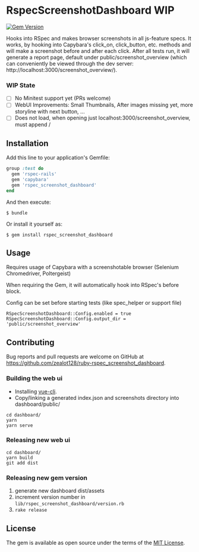 # RspecScreenshotDashboard WIP

[![Gem Version](https://badge.fury.io/rb/rspec_screenshot_dashboard.svg)](https://badge.fury.io/rb/rspec_screenshot_dashboard)

Hooks into RSpec and makes browser screenshots in all js-feature specs. It works, by hooking into Capybara's click_on, click_button, etc. methods and will make a screenshot before and after each click.
After all tests run, it will generate a report page, default under public/screenshot_overview (which can conveniently be viewed through the dev server: http://localhost:3000/screenshot_overview/).


### WIP State

* [ ] No Minitest support yet (PRs welcome)
* [ ] WebUI Improvements: Small Thumbnails, After images missing yet, more storyline with next button, ...
* [ ] Does not load, when opening just localhost:3000/screenshot_overview, must append /

## Installation

Add this line to your application's Gemfile:

```ruby
group :test do
  gem 'rspec-rails'
  gem 'capybara'
  gem 'rspec_screenshot_dashboard'
end
```

And then execute:

    $ bundle

Or install it yourself as:

    $ gem install rspec_screenshot_dashboard

## Usage

Requires usage of Capybara with a screenshotable browser (Selenium Chromedriver, Poltergeist)

When requiring the Gem, it will automatically hook into RSpec's before block.

Config can be set before starting tests (like spec_helper or support file)

```
RSpecScreenshotDashboard::Config.enabled = true
RSpecScreenshotDashboard::Config.output_dir = 'public/screenshot_overview'
```

## Contributing

Bug reports and pull requests are welcome on GitHub at https://github.com/zealot128/ruby-rspec_screenshot_dashboard.

### Building the web ui

* Installing [vue-cli](https://github.com/vuejs/vue-cli).
* Copy/linking a generated index.json and screenshots directory into dashboard/public/

```
cd dashboard/
yarn
yarn serve
```

### Releasing new web ui

```
cd dashboard/
yarn build
git add dist
```

### Releasing new gem version

1. generate new dashboard dist/assets
2. increment version number in ``lib/rspec_screenshot_dashboard/version.rb``
3. ``rake release``

## License

The gem is available as open source under the terms of the [MIT License](https://opensource.org/licenses/MIT).
